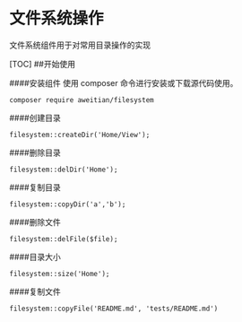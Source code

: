 # 文件系统操作

文件系统组件用于对常用目录操作的实现

[TOC]
##开始使用

####安装组件
使用 composer 命令进行安装或下载源代码使用。

```
composer require aweitian/filesystem
```

####创建目录
```
filesystem::createDir('Home/View');
```

####删除目录
```
filesystem::delDir('Home');
```

####复制目录
```
filesystem::copyDir('a','b');
```

####删除文件
```
filesystem::delFile($file);
```

####目录大小
```
filesystem::size('Home');
```

####复制文件
```
filesystem::copyFile('README.md', 'tests/README.md')
```